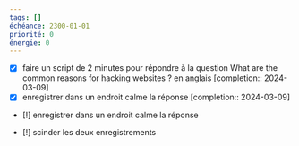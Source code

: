 ```yaml
---
tags: []
échéance: 2300-01-01
priorité: 0
énergie: 0
---
```

- [x] faire un script de 2 minutes pour répondre à la question What are the common reasons for hacking websites ? en anglais [completion:: 2024-03-09]
- [x] enregistrer dans un endroit calme la réponse
	 [completion:: 2024-03-09]
- [!] enregistrer dans un endroit calme la réponse

- [!] scinder les deux enregistrements